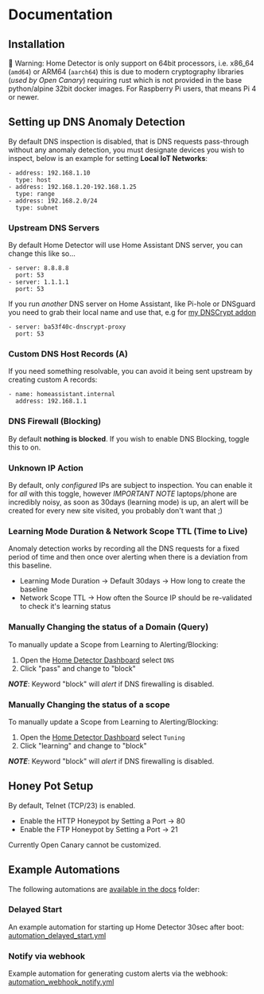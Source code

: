 # Documentation

## Installation

🚨 Warning: Home Detector is only support on 64bit processors, i.e. x86_64 (`amd64`) or ARM64 (`aarch64`) this is due to modern cryptography libraries (_used by Open Canary_) requiring rust which is not provided in the base python/alpine 32bit docker images. For Raspberry Pi users, that means Pi 4 or newer.

## Setting up DNS Anomaly Detection

By default DNS inspection is disabled, that is DNS requests pass-through without any anomaly detection, you must designate devices you wish to inspect, below is an example for setting __Local IoT Networks__:

```
- address: 192.168.1.10
  type: host
- address: 192.168.1.20-192.168.1.25
  type: range
- address: 192.168.2.0/24
  type: subnet
```
### Upstream DNS Servers

By default Home Detector will use Home Assistant DNS server, you can change this like so...

```
- server: 8.8.8.8
  port: 53
- server: 1.1.1.1
  port: 53
```
If you run _another_ DNS server on Home Assistant, like Pi-hole or DNSguard you need to grab their local name and use that, e.g for [my DNSCrypt addon](https://github.com/linickx/addon-dnscrypt-proxy)

```
- server: ba53f40c-dnscrypt-proxy
  port: 53
```
### Custom DNS Host Records (A)

If you need something resolvable, you can avoid it being sent upstream by creating custom A records:
```
- name: homeassistant.internal
  address: 192.168.1.1
```

### DNS Firewall (Blocking)

By default **nothing is blocked**. If you wish to enable DNS Blocking, toggle this to on.

### Unknown IP Action

By default, only _configured_ IPs are subject to inspection. You can enable it for _all_ with this toggle, however *IMPORTANT NOTE* laptops/phone are incredibly noisy, as soon as 30days (learning mode) is up, an alert will be created for every new site visited, you probably don't want that ;)

### Learning Mode Duration & Network Scope TTL (Time to Live)

Anomaly detection works by recording all the DNS requests for a fixed period of time and then once over alerting when there is a deviation from this baseline.

* Learning Mode Duration -> Default 30days -> How long to create the baseline
* Network Scope TTL -> How often the Source IP should be re-validated to check it's learning status

### Manually Changing the status of a Domain (Query)

To manually update a Scope from Learning to Alerting/Blocking:

1. Open the [Home Detector Dashboard](https://my.home-assistant.io/redirect/supervisor_ingress/?addon=ba53f40c_homedetector) select `DNS`
2. Click "pass" and change to "block"

___NOTE___: Keyword "block" will _alert_ if DNS firewalling is disabled.

### Manually Changing the status of a scope

To manually update a Scope from Learning to Alerting/Blocking:

1. Open the [Home Detector Dashboard](https://my.home-assistant.io/redirect/supervisor_ingress/?addon=ba53f40c_homedetector) select `Tuning`
2. Click "learning" and change to "block"

___NOTE___: Keyword "block" will _alert_ if DNS firewalling is disabled.

## Honey Pot Setup

By default, Telnet (TCP/23) is enabled.

* Enable the HTTP Honeypot by Setting a Port -> 80
* Enable the FTP Honeypot by Setting a Port -> 21

Currently Open Canary cannot be customized.

## Example Automations

The following automations are [available in the docs](https://github.com/linickx/HomeDetector/tree/main/docs) folder:

### Delayed Start

An example automation for starting up Home Detector 30sec after boot: [automation_delayed_start.yml](https://github.com/linickx/HomeDetector/blob/main/homedetector/docs/automation_delayed_start.yml)

### Notify via webhook

Example automation for generating custom alerts via the webhook: [automation_webhook_notify.yml](https://github.com/linickx/HomeDetector/blob/main/homedetector/docs/automation_webhook_notify.yml)
